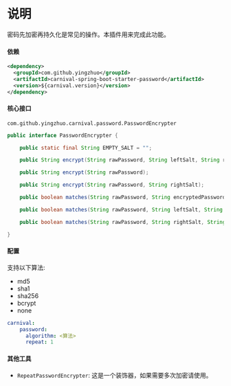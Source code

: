 # 说明

密码先加密再持久化是常见的操作。本插件用来完成此功能。

#### 依赖

```xml
<dependency>
  <groupId>com.github.yingzhuo</groupId>
  <artifactId>carnival-spring-boot-starter-password</artifactId>
  <version>${carnival.version}</version>
</dependency>
```

#### 核心接口

`com.github.yingzhuo.carnival.password.PasswordEncrypter`

```java
public interface PasswordEncrypter {

    public static final String EMPTY_SALT = "";

    public String encrypt(String rawPassword, String leftSalt, String rightSalt);

    public String encrypt(String rawPassword);

    public String encrypt(String rawPassword, String rightSalt);

    public boolean matches(String rawPassword, String encryptedPassword);

    public boolean matches(String rawPassword, String leftSalt, String rightSalt, String encryptedPassword);

    public boolean matches(String rawPassword, String rightSalt, String encryptedPassword);

}
```

#### 配置

支持以下算法:

* md5
* sha1
* sha256
* bcrypt
* none

```yaml
carnival:
    password:
      algorithm: <算法>
      repeat: 1
```

#### 其他工具

* `RepeatPasswordEncrypter`: 这是一个装饰器，如果需要多次加密请使用。
